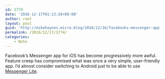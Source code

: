 ```yaml
---
id: 1774
date: '2016-12-17T01:13:26+00:00'
author: root
layout: post
guid: 'http://mikehaynes.micro.blog/2016/12/16/facebooks-messenger-app.html'
permalink: /2016/12/17/1774/
categories:
    - Note
---
```


Facebook’s Messenger app for iOS has become progressively more awful. Feature creep has compromised what was once a very simple, user-friendly app. I’d almost consider switching to Android just to be able to use [Messenger Lite](https://play.google.com/store/apps/details?id=com.facebook.mlite&hl=en).